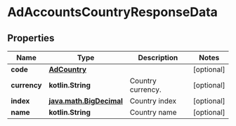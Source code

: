 
# AdAccountsCountryResponseData

## Properties
| Name | Type | Description | Notes |
| ------------ | ------------- | ------------- | ------------- |
| **code** | [**AdCountry**](AdCountry.md) |  |  [optional] |
| **currency** | **kotlin.String** | Country currency. |  [optional] |
| **index** | [**java.math.BigDecimal**](java.math.BigDecimal.md) | Country index |  [optional] |
| **name** | **kotlin.String** | Country name |  [optional] |



